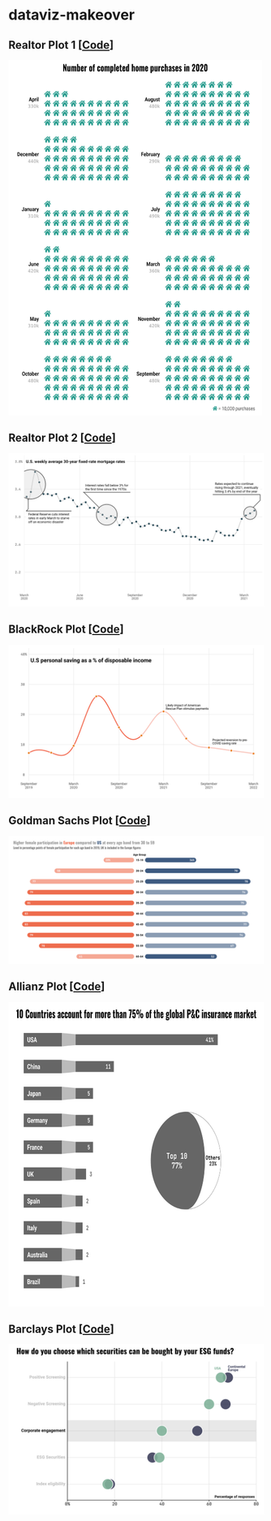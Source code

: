 # dataviz-makeover

## Realtor Plot 1 [<a href='realtor-plot-1/code.R'>Code</a>]
<img src='realtor-plot-1/plot.png' width=500 height=700/>

## Realtor Plot 2 [<a href='realtor-plot-2/code.R'>Code</a>]
<img src='realtor-plot-2/plot.png' />

## BlackRock Plot [<a href='blackrock-plot/code.R'>Code</a>]
<img src='blackrock-plot/plot.png' />


## Goldman Sachs Plot [<a href='goldmansachs-plot/code.R'>Code</a>]
<img src='goldmansachs-plot/plot.png' />


## Allianz Plot [<a href='allianz-plot/code.R'>Code</a>]
<img src='allianz-plot/plot.png' width=700 height=600/>


## Barclays Plot [<a href='barclays-plot/code.R'>Code</a>]
<img src='barclays-plot/plot.png' />
